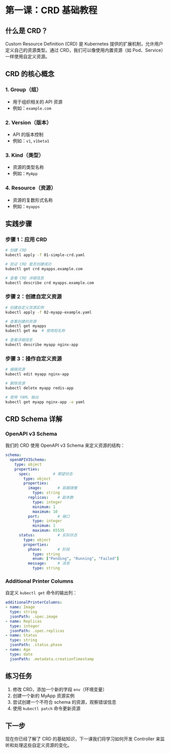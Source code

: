 # 第一课：CRD 基础教程

## 什么是 CRD？

Custom Resource Definition (CRD) 是 Kubernetes 提供的扩展机制，允许用户定义自己的资源类型。通过 CRD，我们可以像使用内置资源（如 Pod、Service）一样使用自定义资源。

## CRD 的核心概念

### 1. Group（组）
- 用于组织相关的 API 资源
- 例如：`example.com`

### 2. Version（版本）
- API 的版本控制
- 例如：`v1`, `v1beta1`

### 3. Kind（类型）
- 资源的类型名称
- 例如：`MyApp`

### 4. Resource（资源）
- 资源的复数形式名称
- 例如：`myapps`

## 实践步骤

### 步骤 1：应用 CRD
```bash
# 创建 CRD
kubectl apply -f 01-simple-crd.yaml

# 验证 CRD 是否创建成功
kubectl get crd myapps.example.com

# 查看 CRD 详细信息
kubectl describe crd myapps.example.com
```

### 步骤 2：创建自定义资源
```bash
# 创建自定义资源实例
kubectl apply -f 02-myapp-example.yaml

# 查看创建的资源
kubectl get myapps
kubectl get ma  # 使用短名称

# 查看详细信息
kubectl describe myapp nginx-app
```

### 步骤 3：操作自定义资源
```bash
# 编辑资源
kubectl edit myapp nginx-app

# 删除资源
kubectl delete myapp redis-app

# 使用 YAML 输出
kubectl get myapp nginx-app -o yaml
```

## CRD Schema 详解

### OpenAPI v3 Schema
我们的 CRD 使用 OpenAPI v3 Schema 来定义资源的结构：

```yaml
schema:
  openAPIV3Schema:
    type: object
    properties:
      spec:          # 期望状态
        type: object
        properties:
          image:       # 容器镜像
            type: string
          replicas:    # 副本数
            type: integer
            minimum: 1
            maximum: 10
          port:        # 端口
            type: integer
            minimum: 1
            maximum: 65535
      status:          # 实际状态
        type: object
        properties:
          phase:       # 阶段
            type: string
            enum: ["Pending", "Running", "Failed"]
          message:     # 消息
            type: string
```

### Additional Printer Columns
自定义 `kubectl get` 命令的输出列：

```yaml
additionalPrinterColumns:
- name: Image
  type: string
  jsonPath: .spec.image
- name: Replicas
  type: integer
  jsonPath: .spec.replicas
- name: Status
  type: string
  jsonPath: .status.phase
- name: Age
  type: date
  jsonPath: .metadata.creationTimestamp
```

## 练习任务

1. 修改 CRD，添加一个新的字段 `env`（环境变量）
2. 创建一个新的 MyApp 资源实例
3. 尝试创建一个不符合 schema 的资源，观察错误信息
4. 使用 `kubectl patch` 命令更新资源

## 下一步

现在你已经了解了 CRD 的基础知识，下一课我们将学习如何开发 Controller 来监听和处理这些自定义资源的变化。